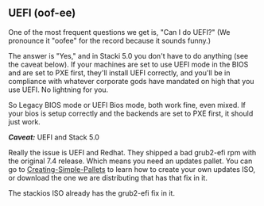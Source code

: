 ## UEFI (oof-ee)

One of the most frequent questions we get is, "Can I do UEFI?" (We pronounce it "oofee" for the record because it sounds funny.)

The answer is "Yes," and in Stacki 5.0 you don't have to do anything (see the caveat below). If your machines are set to use UEFI mode in the BIOS and are set to PXE first, they'll install UEFI correctly, and you'll be in compliance with whatever corporate gods have mandated on high that you use UEFI. No lightning for you.

So Legacy BIOS mode or UEFI Bios mode, both work fine, even mixed. If your bios is setup correctly and the backends are set to PXE first, it should just work.

***Caveat:*** UEFI and Stack 5.0

Really the issue is UEFI and Redhat. They shipped a bad grub2-efi rpm with the original 7.4 release. Which means you need an updates pallet. You can go to [Creating-Simple-Pallets](Creating-Simple-Pallets) to learn how to create your own updates ISO, or download the one we are distributing that has that fix in it.

The stackios ISO already has the grub2-efi fix in it.
